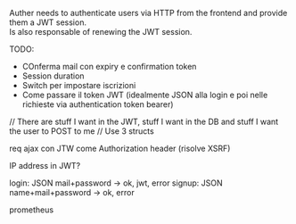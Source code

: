 Auther needs to authenticate users via HTTP from the frontend and provide them a JWT session.  
Is also responsable of renewing the JWT session.

TODO:
- COnferma mail con expiry e confirmation token
- Session duration
- Switch per impostare iscrizioni
- Come passare il token JWT (idealmente JSON alla login e poi nelle richieste via authentication token bearer)

// There are stuff I want in the JWT, stuff I want in the DB and stuff I want the user to POST to me
// Use 3 structs

req ajax con JTW come Authorization header (risolve XSRF)

IP address in JWT?


login: JSON mail+password -> ok, jwt, error
signup: JSON name+mail+password -> ok, error


prometheus
